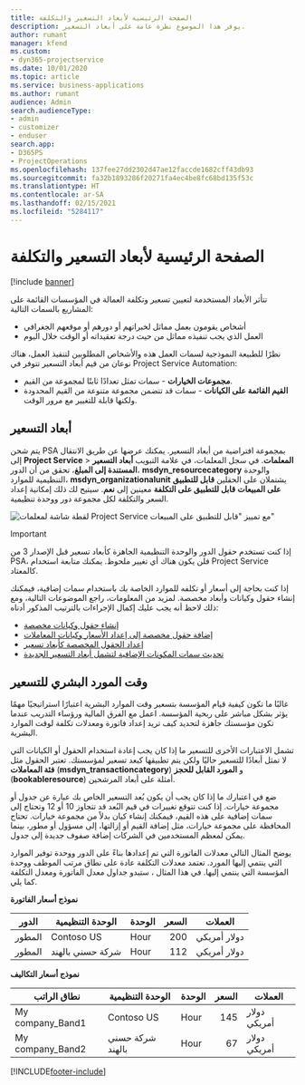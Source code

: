 ```yaml
---
title: الصفحة الرئيسية لأبعاد التسعير والتكلفة
description: يوفر هذا الموضوع نظرة عامة على أبعاد التسعير.
author: rumant
manager: kfend
ms.custom:
- dyn365-projectservice
ms.date: 10/01/2020
ms.topic: article
ms.service: business-applications
ms.author: rumant
audience: Admin
search.audienceType:
- admin
- customizer
- enduser
search.app:
- D365PS
- ProjectOperations
ms.openlocfilehash: 137fee27dd2302d47ae12faccde1682cff43db93
ms.sourcegitcommit: fa32b1893286f20271fa4ec4be8fc68bd135f53c
ms.translationtype: HT
ms.contentlocale: ar-SA
ms.lasthandoff: 02/15/2021
ms.locfileid: "5284117"
---
```

# <a name="pricing-and-costing-dimensions-home-page"></a>الصفحة الرئيسية لأبعاد التسعير والتكلفة

[!include [banner](../includes/psa-now-project-operations.md)]

تتأثر الأبعاد المستخدمة لتعيين تسعير وتكلفة العمالة في المؤسسات القائمة على المشاريع بالسمات التالية:

- أشخاص يقومون بعمل مماثل لخبراتهم أو دورهم أو موقعهم الجغرافي
- العمل الذي يجب تنفيذه مماثل من حيث درجة تعقيداته أو الوقت خلال اليوم

نظرًا للطبيعة النموذجية لسمات العمل هذه والأشخاص المطلوبين لتنفيذ العمل، هناك نوعان من قيم أبعاد التسعير تتوفر في Project Service Automation: 

- **مجموعات الخيارات** - سمات تمثل تعدادًا ثابتًا لمجموعة من القيم.
- **القيم القائمة على الكيانات** - سمات قد تتضمن مجموعة متنوعة من القيم المحدودة ولكنها قابلة للتغيير مع مرور الوقت.

## <a name="pricing-dimensions"></a>أبعاد التسعير

يتم شحن PSA بمجموعة افتراضية من أبعاد التسعير. يمكنك عرضها عن طريق الانتقال إلى **Project Service** > **المعلمات**. في سجل المعلمات، في علامة التبويب **أبعاد التسعير المستندة إلى المبلغ**، تحقق من أن الدور، **msdyn_resourcecategory** والوحدة التنظيمية للموارد، **msdyn_organizationalunit** يشتملان على الحقلين **قابل للتطبيق على المبيعات** **قابل للتطبيق على التكلفة** معينين إلى **نعم**. سيتيح لك ذلك إمكانية إعداد السعر والتكلفة لكل مجموعة دور ووحدة تنظيمية.

![لقطة شاشة لمعلمات Project Service مع تمييز "قابل للتطبيق على المبيعات"](media/PS-OOB-parameters.png)

> [!IMPORTANT]
> إذا كنت تستخدم حقول الدور والوحدة التنظيمية الجاهزة كأبعاد تسعير قبل الإصدار 3 من PSA، فلن يكون هناك أي تغيير ملحوظ. يمكنك متابعة استخدام Project Service كالمعتاد. 

إذا كنت بحاجة إلى أسعار أو تكلفه للموارد الخاصة بك باستخدام سمات إضافية، فيمكنك إنشاء حقول وكيانات وأبعاد مخصصة. لمزيد من المعلومات، راجع الموضوعات التالية، ومع ذلك لاحظ أنه يجب عليك إكمال الإجراءات بالترتيب المذكور أدناه:

- [إنشاء حقول وكيانات مخصصة](create-custom-fields-entities.md)
- [إضافة حقول مخصصة إلى إعداد الأسعار وكيانات المعاملات](field-references.md)
- [إعداد الحقول المخصصة كأبعاد تسعير](set-up-pricing-dimensions.md)
- [تحديث سمات المكونات الإضافية لتشمل أبعاد التسعير الجديدة](update-plug-in-attributes.md)

## <a name="pricing-human-resource-time"></a>وقت المورد البشري للتسعير
غالبًا ما تكون كيفية قيام المؤسسة بتسعير وقت الموارد البشرية اعتبارًا استراتيجيًا مهمًا يؤثر بشكل مباشر على ربحية المؤسسة. اعمل مع الفرق المالية ورؤساء التدريب عندما تكون مؤسستك جاهزة لتحديد كيف تريد إعداد فاتورة ومعدلات تكلفة لوقت الموارد البشرية.

تشمل الاعتبارات الأخرى للتسعير ما إذا كان يجب إعادة استخدام الحقول أو الكيانات التي لا تمثل أبعادًا للتسعير حاليًا ولكن يتم تطبيقها كبعد تسعير لمؤسستك. تعتبر الحقول مثل **فئة المعاملات** (**msdyn_transactioncategory**) و **المورد القابل للحجز** (**bookableresource**) أمثلة على أبعاد المرشحين. 

ضع في اعتبارك ما إذا كان يجب أن يكون بُعد التسعير الخاص بك عبارة عن جدول أو مجموعة خيارات. إذا كنت تتوقع تغييرات في قيم البُعد قد تتجاوز 10 أو 12 وتحتاج إلى سمات إضافية على هذه القيم، فيمكنك إنشاء كيان بدلاً من مجموعة خيارات. تحتاج المحافظة على مجموعة خيارات، مثل إضافة القيم أو إزالتها، إلى مسؤول أو مطور، بينما يمكن لمعظم المستخدمين في الشركات إضافة صفوف جديدة إلى جدول.

يوضح المثال التالي معدلات الفاتورة التي تم إعدادها بناءً على الدور ووحدة توفير الموارد التي ينتمي إليها المورد. تعتمد معدلات التكلفة عادة على نطاق مرتب الموظف ووحدة المؤسسة التي ينتمي إليها. في هذا المثال ، ستبدو جداول معدل الفاتورة ومعدل التكلفة كما يلي.

**نموذج أسعار الفاتورة**

| الدور        | الوحدة التنظيمية    |الوحدة      |السعر      |العملات  |
| ------------|-------------|----------|----------:|----------|
| المطور   | Contoso US  |Hour‬ | 200|دولار أمريكي     |
| المطور   | شركة حسني بالهند |Hour‬|   112|دولار أمريكي     |


**نموذج أسعار التكاليف**

| نطاق الراتب     | الوحدة التنظيمية    |الوحدة      |السعر      |العملات  |
| ----------------|-------------|----------|----------:|----------|
| My company_Band1 | Contoso US  |Hour‬ | 145|دولار أمريكي     |
| My company_Band2 | شركة حسني بالهند |Hour‬|   67|دولار أمريكي     |


[!INCLUDE[footer-include](../includes/footer-banner.md)]